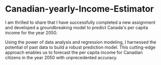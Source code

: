 # Canadian-yearly-Income-Estimator
I am thrilled to share that I have successfully completed a new assignment and developed a groundbreaking model to predict Canada's per capita income for the year 2050. 

Using the power of data analysis and regression modeling, I harnessed the potential of past data to build a robust prediction model. This cutting-edge approach enables us to forecast the per capita income for Canadian citizens in the year 2050 with unprecedented accuracy. 
